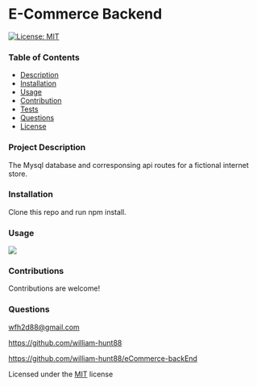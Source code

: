  # E-Commerce Backend
  [![License: MIT](https://img.shields.io/badge/License-MIT-yellow.svg)](https://opensource.org/licenses/MIT) 
  
  ### Table of Contents
  * [Description](#project-description)
  * [Installation](#installation)
  * [Usage](#usage)
  * [Contribution](#contributions)
  * [Tests](#tests)
  * [Questions](#questions)
  * [License](#license)
  
  ### Project Description
  The Mysql database and corresponsing api routes for a fictional internet store.

  ### Installation
  Clone this repo and run npm install.

  ### Usage
  [![](http://img.youtube.com/vi/19Hg7pTLHb8/0.jpg)](http://www.youtube.com/watch?v=19Hg7pTLHb8 "vid-screenshot")

  ### Contributions
  Contributions are welcome!

  ### Questions
  wfh2d88@gmail.com <br> 

  https://github.com/william-hunt88

  https://github.com/william-hunt88/eCommerce-backEnd
  
  
  Licensed under the [MIT](https://github.com/william-hunt88/eCommerce-backEnd/blob/main/LICENSE.txt) license
